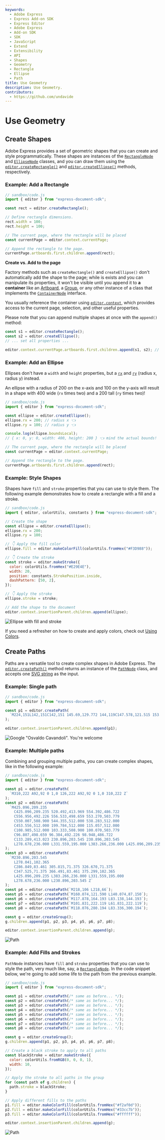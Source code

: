 ```yaml
---
keywords:
  - Adobe Express
  - Express Add-on SDK
  - Express Editor
  - Adobe Express
  - Add-on SDK
  - SDK
  - JavaScript
  - Extend
  - Extensibility
  - API
  - Shapes
  - Geometry
  - Rectangle
  - Ellipse
  - Path
title: Use Geometry
description: Use Geometry.
contributors:
  - https://github.com/undavide
---
```


# Use Geometry

## Create Shapes

Adobe Express provides a set of geometric shapes that you can create and style programmatically. These shapes are instances of the [`RectangleNode`](../../../references/document-sandbox/document-apis/classes/rectangle-node.md) and [`EllipseNode`](../../../references/document-sandbox/document-apis/classes/ellipse-node.md) classes, and you can draw them using the [`editor.createRectangle()`](../../../references/document-sandbox/document-apis/classes/editor.md#createrectangle) and [`editor.createEllipse()`](../../../references/document-sandbox/document-apis/classes/editor.md#createellipse) methods, respectively.

### Example: Add a Rectangle

```js
// sandbox/code.js
import { editor } from "express-document-sdk";

const rect = editor.createRectangle();

// Define rectangle dimensions.
rect.width = 100;
rect.height = 100;

// The current page, where the rectangle will be placed
const currentPage = editor.context.currentPage;

// Append the rectangle to the page.
currentPage.artboards.first.children.append(rect);
```

<InlineAlert slots="header, text, text1" variant="warning"/>

**Create vs. Add to the page**

Factory methods such as `createRectangle()` and `createEllipse()` don't automatically add the shape to the page; while is exists and you can manipulate its properties, it won't be visible until you append it to **a container** like an [Artboard](../../../references/document-sandbox/document-apis/classes/artboard-node.md), a [Group](./group-elements.md), or any other instance of a class that implements the [`ContainerNode`](../../../references/document-sandbox/document-apis/interfaces/container-node.md) interface.

You usually reference the container using [`editor.context`](../../../references/document-sandbox/document-apis/classes/context.md), which provides access to the current page, selection, and other useful properties.

Please note that you can append multiple shapes at once with the `append()` method:

```js
const s1 = editor.createRectangle();
const s2 = editor.createEllipse();
// ... set all properties ...

editor.context.currentPage.artboards.first.children.append(s1, s2); // 👈
```

### Example: Add an Ellipse

Ellipses don't have a `width` and `height` properties, but a [`rx`](../../../references/document-sandbox/document-apis/classes/ellipse-node.md#rx) and [`ry`](../../../references/document-sandbox/document-apis/classes/ellipse-node.md#ry) (radius x, radius y) instead.

<InlineAlert slots="text" variant="warning"/>

An ellipse with a radius of 200 on the x-axis and 100 on the y-axis will result in a shape with 400 wide (`rx` times two) and a 200 tall (`ry` times two)!

```js
// sandbox/code.js
import { editor } from "express-document-sdk";

const ellipse = editor.createEllipse();
ellipse.rx = 200; // radius x 👈
ellipse.ry = 100; // radius y 👈

console.log(ellipse.boundsLocal);
// { x: 0, y: 0, width: 400, height: 200 } 👈 mind the actual bounds!

// The current page, where the rectangle will be placed
const currentPage = editor.context.currentPage;

// Append the rectangle to the page.
currentPage.artboards.first.children.append(rect);
```

### Example: Style Shapes

Shapes have `fill` and `stroke` properties that you can use to style them. The following example demonstrates how to create a rectangle with a fill and a stroke.

```js
// sandbox/code.js
import { editor, colorUtils, constants } from "express-document-sdk";

// Create the shape
const ellipse = editor.createEllipse();
ellipse.rx = 200;
ellipse.ry = 100;

// 👇 Apply the fill color
ellipse.fill = editor.makeColorFill(colorUtils.fromHex("#F3D988"));

// 👇 Create the stroke
const stroke = editor.makeStroke({
  color: colorUtils.fromHex("#E29E4E"),
  width: 20,
  position: constants.StrokePosition.inside,
  dashPattern: [50, 2],
});

// 👇 Apply the stroke
ellipse.stroke = stroke;

// Add the shape to the document
editor.context.insertionParent.children.append(ellipse);
```

![Ellipse with fill and stroke](./images/shapes_ellipse.jpg)

<InlineAlert slots="text" variant="info"/>

If you need a refresher on how to create and apply colors, check out [Using Colors](./use-color.md).

## Create Paths

Paths are a versatile tool to create complex shapes in Adobe Express. The [`editor.createPath()`](../../../references/document-sandbox/document-apis/classes/editor.md#createpath) method returns an instance of the [`PathNode`](../../../references/document-sandbox/document-apis/classes/path-node.md) class, and accepts one [SVG string](https://developer.mozilla.org/en-US/docs/Web/SVG/Tutorial/Paths) as the input.

### Example: Single path

```js
// sandbox/code.js
import { editor } from "express-document-sdk";

const p1 = editor.createPath(
  `M224,151L142,151C142,151 145.69,129.772 144,119C147.578,121.515 153.324,124.558 153,124C153.551,119.627 149,115 149,115C154.041,111.701 155.245,104.477 150,110C151.775,105.754 151.55,100.222 146,107C140.45,113.778 150.733,97.726 152,89C153.267,80.274 143.163,79.42 137,77C130.837,74.58 133.264,72.337 133,71C130.052,80.34 126.261,82.078 123,81C119.567,79.866 119.164,65.513 125,57C120.007,59.519 119,58 119,58C128.157,53.412 134.031,44.13 132,42C129.969,39.87 114.451,41.06 106,54C97.549,66.94 99.126,73.868 104,79C96.435,82.127 72,99 72,99C72,99 65.521,102.836 59,102C59.031,109.474 62.37,105.88 65,105C61.399,110.264 61.382,114.8 62,119C64.225,116.9 64,115 64,115C64,115 64.124,118.136 64,122C65.53,120.78 66,119 66,119C66,119 65.324,128.405 66.474,127.387C69.247,124.933 72.234,118.577 74,105C78.171,103.746 106,92 106,92C109.996,104.248 115.941,119.738 112,151L91,151`
);

editor.context.insertionParent.children.append(p1);
```

![Google "Osvaldo Cavandoli". You're welcome](./images/paths_linea.png)

### Example: Multiple paths

Combining and grouping multiple paths, you can create complex shapes, like in the following example:

```js
// sandbox/code.js
import { editor } from "express-document-sdk";

const p1 = editor.createPath(
  `M310,222 A92,92 0 1,0 126,222 A92,92 0 1,0 310,222 Z`
);
const p2 = editor.createPath(
  `M425.096,209.235 
    C425.096,209.235 520.492,413.969 554.392,486.722 
    C556.956,492.226 556.533,498.659 553.270,503.779 
    C550.007,508.900 544.355,512.000 538.283,512.000 
    C453.556,512.000 199.784,512.000 115.057,512.000 
    C108.985,512.000 103.333,508.900 100.070,503.779 
    C96.807,498.659 96.384,492.226 98.948,486.722 
    C133.289,413.023 230.896,203.545 230.896,203.545 
    L278.678,236.000 L331.559,195.000 L383.266,236.000 L425.096,209.235 Z`
);
const p3 = editor.createPath(
  `M230.896,203.545 
    L278.041,102.365 
    C286.849,83.461 305.815,71.375 326.670,71.375 
    C347.525,71.375 366.491,83.461 375.299,102.365 
    L425.096,209.235 L383.266,236.000 L331.559,195.000 
    L278.678,236.000 L230.896,203.545 Z`
);
const p4 = editor.createPath(`M218,106 L218,66`);
const p5 = editor.createPath(`M160.074,121.590 L140.074,87.150`);
const p6 = editor.createPath(`M117.878,164.193 L83.138,144.193`);
const p7 = editor.createPath(`M101.831,222.119 L61.831,222.119`);
const p8 = editor.createPath(`M118.076,280.194 L83.336,300.194`);

const g = editor.createGroup();
g.children.append(p1, p2, p3, p4, p5, p6, p7, p8);

editor.context.insertionParent.children.append(g);
```

![Path](./images/paths_complex.png)

### Example: Add Fills and Strokes

`PathNode` instances have `fill` and `stroke` properties that you can use to style the path, very much like, say, a [`RectangleNode`](../../../references/document-sandbox/document-apis/classes/rectangle-node.md). In the code snippet below, we're going to add some life to the path from the previous example.

```js
// sandbox/code.js
import { editor } from "express-document-sdk";

const p1 = editor.createPath(/* same as before... */);
const p2 = editor.createPath(/* same as before... */);
const p3 = editor.createPath(/* same as before... */);
const p4 = editor.createPath(/* same as before... */);
const p5 = editor.createPath(/* same as before... */);
const p6 = editor.createPath(/* same as before... */);
const p7 = editor.createPath(/* same as before... */);
const p8 = editor.createPath(/* same as before... */);

const g = editor.createGroup();
g.children.append(p1, p2, p3, p4, p5, p6, p7, p8);

// Create a black stroke to apply to all paths
const blackStroke = editor.makeStroke({
  color: colorUtils.fromRGB(0, 0, 0, 1),
  width: 10,
});

// Apply the stroke to all paths in the group
for (const path of g.children) {
  path.stroke = blackStroke;
}

// Apply different fills to the paths
p1.fill = editor.makeColorFill(colorUtils.fromHex("#f2af0d"));
p2.fill = editor.makeColorFill(colorUtils.fromHex("#33cc7b"));
p3.fill = editor.makeColorFill(colorUtils.fromHex("#ffffff"));

editor.context.insertionParent.children.append(g);
```

![Path](./images/paths_styled.png)

